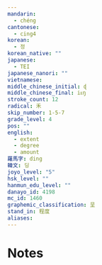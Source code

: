 ```yaml
---
mandarin:
  - chéng
cantonese:
  - cing4
korean:
  - 정
korean_native: ""
japanese:
  - TEI
japanese_nanori: ""
vietnamese:
middle_chinese_initial: ɖ
middle_chinese_final: iᴇŋ
stroke_count: 12
radical: 禾
skip_number: 1-5-7
grade_level: 4
pos: ""
english:
  - extent
  - degree
  - amount
羅馬字: ding
韓文: 딩
joyo_level: "5"
hsk_level: ""
hanmun_edu_level: ""
danayo_id: 4198
mc_id: 1460
graphemic_classification: 呈
stand_in: 程度
aliases:
---
```


# Notes
